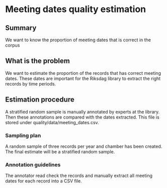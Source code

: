 # Meeting dates quality estimation

## Summary
We want to know the proportion of meeting dates that is correct in the corpus

## What is the problem
We want to estimate the proportion of the records that has correct meeting dates. 
These dates are important for the Riksdag library to extract the right records by time periods.

## Estimation procedure
A stratified random sample is manually annotated by experts at the library. 
Then these annotations are compared with the dates extracted. This file is stored under quality/data/meeting_dates.csv.

### Sampling plan
A random sample of three records per year and chamber has been created. 
The final estimate will be a stratified random sample.

### Annotation guidelines
The annotator read check the records and manually extract all meeting dates for each record into a CSV file.

